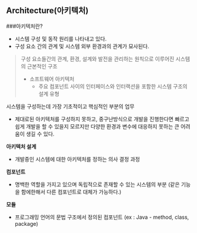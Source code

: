 ## Architecture(아키텍처)

###아키텍처란?

* 시스템 구성 및 동작 원리를 나타내고 있다.
* 구성 요소 간의 관계 및 시스템 외부 환경과의 관계가 묘사된다.

> 구성 요소들간의 관계, 환경, 설계와 발전을 관리하는 원칙으로 이루어진 시스템의 근본적인 구조
>
> * 소프트웨어 아키텍처
>   * 주요 컴포넌트 사이의 인터페이스와 인터랙션을 포함한 시스템 구조의 설계 유형

시스템을 구성하는데 가장 기초적이고 핵심적인 부분의 업무

* 제대로된 아키텍처를 구성하지 못하고, 중구난방식으로 개발을 진행한다면 빠르고 쉽게 개발을 할 수 있을지 모르지만 다양한 환경과 변수에 대응하지 못하는 큰 어려움이 생길 수 있다.

**아키텍처 설계**

* 개발중인 시스템에 대한 아키텍처를 정하는 의사 결정 과정

**컴포넌트**

* 명백한 역할을 가지고 있으며 독립적으로 존재할 수 있는 시스템의 부분 (같은 기능을 함에한해서 다른 컴포넌트로 대체가 가능하다.)

**모듈**

* 프로그래밍 언어의 문법 구조에서 정의된 컴포넌트 (ex : Java - method, class, package)